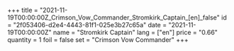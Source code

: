 +++
title = "2021-11-19T00:00:00Z_Crimson_Vow_Commander_Stromkirk_Captain_[en]_false"
id = "2f053406-d2e4-4443-81f1-025e3b27c65a"
date = "2021-11-19T00:00:00Z"
name = "Stromkirk Captain"
lang = ["en"]
price = "0.66"
quantity = 1
foil = false
set = "Crimson Vow Commander"
+++
